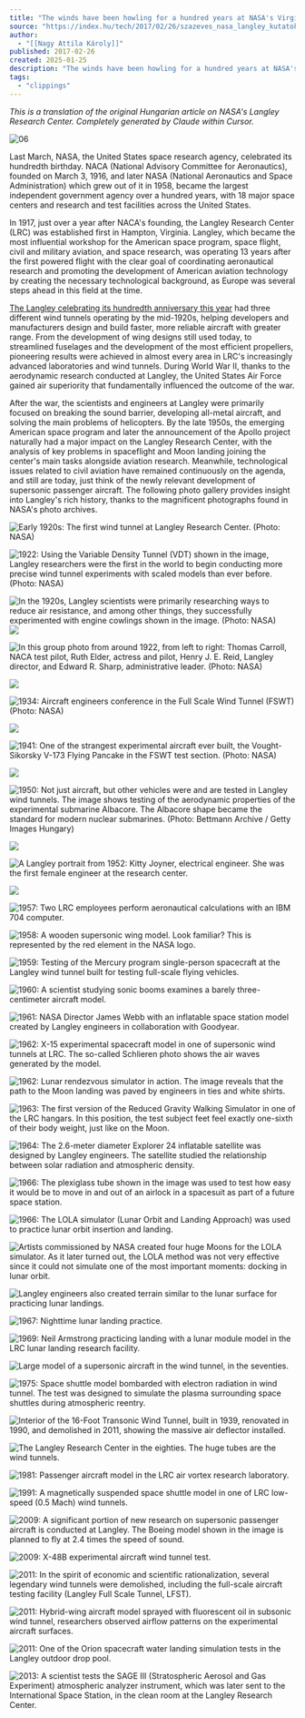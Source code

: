 ```yaml
---
title: "The winds have been howling for a hundred years at NASA's Virginia Research Center"
source: "https://index.hu/tech/2017/02/26/szazeves_nasa_langley_kutatokozpont_nagykep/"
author:
  - "[[Nagy Attila Károly]]"
published: 2017-02-26
created: 2025-01-25
description: "The winds have been howling for a hundred years at NASA's Virginia Research Center - We showcase the most influential workshop of the American space program, civil and military aviation, the legendary Langley, with spectacular images."
tags:
  - "clippings"
---
```

_This is a translation of the original Hungarian article on NASA's Langley Research Center. Completely generated by Claude within Cursor._

![06](https://kep.index.hu/1/0/1473/14731/147317/14731751_f34c13b91076e89da04792c23f4bed38_wm.jpg)

Last March, NASA, the United States space research agency, celebrated its hundredth birthday. NACA (National Advisory Committee for Aeronautics), founded on March 3, 1916, and later NASA (National Aeronautics and Space Administration) which grew out of it in 1958, became the largest independent government agency over a hundred years, with 18 major space centers and research and test facilities across the United States.

In 1917, just over a year after NACA's founding, the Langley Research Center (LRC) was established first in Hampton, Virginia. Langley, which became the most influential workshop for the American space program, space flight, civil and military aviation, and space research, was operating 13 years after the first powered flight with the clear goal of coordinating aeronautical research and promoting the development of American aviation technology by creating the necessary technological background, as Europe was several steps ahead in this field at the time.

[The Langley celebrating its hundredth anniversary this year](https://www.nasa.gov/langley/100) had three different wind tunnels operating by the mid-1920s, helping developers and manufacturers design and build faster, more reliable aircraft with greater range. From the development of wing designs still used today, to streamlined fuselages and the development of the most efficient propellers, pioneering results were achieved in almost every area in LRC's increasingly advanced laboratories and wind tunnels. During World War II, thanks to the aerodynamic research conducted at Langley, the United States Air Force gained air superiority that fundamentally influenced the outcome of the war.

After the war, the scientists and engineers at Langley were primarily focused on breaking the sound barrier, developing all-metal aircraft, and solving the main problems of helicopters. By the late 1950s, the emerging American space program and later the announcement of the Apollo project naturally had a major impact on the Langley Research Center, with the analysis of key problems in spaceflight and Moon landing joining the center's main tasks alongside aviation research. Meanwhile, technological issues related to civil aviation have remained continuously on the agenda, and still are today, just think of the newly relevant development of supersonic passenger aircraft. The following photo gallery provides insight into Langley's rich history, thanks to the magnificent photographs found in NASA's photo archives.

![Early 1920s: The first wind tunnel at Langley Research Center. (Photo: NASA)](https://kep.index.hu/1/0/1472/14728/147280/14728013_e8b411f948e2ecd6ac02ab167bdf1d54_wm.jpg)


![1922: Using the Variable Density Tunnel (VDT) shown in the image, Langley researchers were the first in the world to begin conducting more precise wind tunnel experiments with scaled models than ever before. (Photo: NASA)](https://kep.index.hu/1/0/1472/14728/147280/14728035_5ff50c88cb849b877ab0ccd014da3076_wm.jpg)


![In the 1920s, Langley scientists were primarily researching ways to reduce air resistance, and among other things, they successfully experimented with engine cowlings shown in the image. (Photo: NASA)](https://kep.index.hu/1/0/1472/14728/147280/14728027_ddb6836a811243fd987750dad0baf394_wm.jpg)
![](https://kep.index.hu/1/0/1472/14728/147280/14728027_ddb6836a811243fd987750dad0baf394_wm.jpg)


![In this group photo from around 1922, from left to right: Thomas Carroll, NACA test pilot, Ruth Elder, actress and pilot, Henry J. E. Reid, Langley director, and Edward R. Sharp, administrative leader. (Photo: NASA)](https://kep.index.hu/1/0/1472/14728/147280/14728025_d7a831207856208b12c1ed3f5b29ad85_wm.jpg)

![](https://kep.index.hu/1/0/1472/14728/147280/14728025_d7a831207856208b12c1ed3f5b29ad85_wm.jpg)


![1934: Aircraft engineers conference in the Full Scale Wind Tunnel (FSWT) (Photo: NASA)](https://kep.index.hu/1/0/1472/14728/147280/14728015_eb8d38328febded1f0f67e5fffb06dea_wm.jpg)

![](https://kep.index.hu/1/0/1472/14728/147280/14728015_eb8d38328febded1f0f67e5fffb06dea_wm.jpg)


![1941: One of the strangest experimental aircraft ever built, the Vought-Sikorsky V-173 Flying Pancake in the FSWT test section. (Photo: NASA)](https://kep.index.hu/1/0/1472/14727/147279/14727997_11bfa2803b83776c8a3062f104cb5ce8_wm.jpg)

![](https://kep.index.hu/1/0/1472/14727/147279/14727997_11bfa2803b83776c8a3062f104cb5ce8_wm.jpg)

![1950: Not just aircraft, but other vehicles were and are tested in Langley wind tunnels. The image shows testing of the aerodynamic properties of the experimental submarine Albacore. The Albacore shape became the standard for modern nuclear submarines. (Photo: Bettmann Archive / Getty Images Hungary)](https://kep.index.hu/1/0/1472/14727/147279/14727959_6055105d7d799862161feac8cca72ad6_wm.jpg)

![](https://kep.index.hu/1/0/1472/14727/147279/14727959_6055105d7d799862161feac8cca72ad6_wm.jpg)


![A Langley portrait from 1952: Kitty Joyner, electrical engineer. She was the first female engineer at the research center.](https://kep.index.hu/1/0/1472/14728/147280/14728001_ed5ebbeae7d1aff9e3943381c43de1bb_wm.jpg)

![](https://kep.index.hu/1/0/1472/14728/147280/14728001_ed5ebbeae7d1aff9e3943381c43de1bb_wm.jpg)

![1957: Two LRC employees perform aeronautical calculations with an IBM 704 computer.](https://kep.index.hu/1/0/1472/14728/147280/14728005_0296614d063e71ad737b6a2804b5caa8_wm.jpg)

![1958: A wooden supersonic wing model. Look familiar? This is represented by the red element in the NASA logo.](https://kep.index.hu/1/0/1472/14727/147279/14727993_df8c4a598378dd940c5f7211f38531f8_wm.jpg)


![1959: Testing of the Mercury program single-person spacecraft at the Langley wind tunnel built for testing full-scale flying vehicles.](https://kep.index.hu/1/0/1472/14728/147280/14728033_33331fb303e576d8b786abcdee118d24_wm.jpg)


![1960: A scientist studying sonic booms examines a barely three-centimeter aircraft model.](https://kep.index.hu/1/0/1472/14727/147279/14727981_2f935f53581f9bc89b1e2f8e91d352a6_wm.jpg)


![1961: NASA Director James Webb with an inflatable space station model created by Langley engineers in collaboration with Goodyear.](https://kep.index.hu/1/0/1472/14727/147279/14727963_d9f6afc5726fd6b8382cfdb32ce65fcc_wm.jpg)

![1962: X-15 experimental spacecraft model in one of supersonic wind tunnels at LRC. The so-called Schlieren photo shows the air waves generated by the model.](https://kep.index.hu/1/0/1472/14727/147279/14727991_ca96352f1e69b1693a2cba7e3c0718b7_wm.jpg)

![1962: Lunar rendezvous simulator in action. The image reveals that the path to the Moon landing was paved by engineers in ties and white shirts.](https://kep.index.hu/1/0/1472/14728/147280/14728007_56820f660fc08aa8b78dc4f6781f1a0c_wm.jpg)


![1963: The first version of the Reduced Gravity Walking Simulator in one of the LRC hangars. In this position, the test subject feet feel exactly one-sixth of their body weight, just like on the Moon.](https://kep.index.hu/1/0/1472/14727/147279/14727989_e3060d401e50a338928c0f596339512a_wm.jpg)


![1964: The 2.6-meter diameter Explorer 24 inflatable satellite was designed by Langley engineers. The satellite studied the relationship between solar radiation and atmospheric density.](https://kep.index.hu/1/0/1472/14727/147279/14727985_cf208e749d985ff546ff224ffc21553e_wm.jpg)


![1966: The plexiglass tube shown in the image was used to test how easy it would be to move in and out of an airlock in a spacesuit as part of a future space station.](https://kep.index.hu/1/0/1472/14728/147280/14728019_130fe7060a8a019612cf8b7f3dafaa04_wm.jpg)


![1966: The LOLA simulator (Lunar Orbit and Landing Approach) was used to practice lunar orbit insertion and landing.](https://kep.index.hu/1/0/1472/14728/147280/14728023_da9ea8ebfdec1af8851088fb708262be_wm.jpg)

![Artists commissioned by NASA created four huge Moons for the LOLA simulator. As it later turned out, the LOLA method was not very effective since it could not simulate one of the most important moments: docking in lunar orbit.](https://kep.index.hu/1/0/1472/14728/147280/14728021_0e67f18ed33990cd10bc9de435c2f6ed_wm.jpg)


![Langley engineers also created terrain similar to the lunar surface for practicing lunar landings.](https://kep.index.hu/1/0/1472/14727/147279/14727965_539813460d0e141e6661f9bf2ef0f6e2_wm.jpg)


![1967: Nighttime lunar landing practice.](https://kep.index.hu/1/0/1472/14728/147280/14728017_5e4a4d0df78492414600432964aa52cd_wm.jpg)

![1969: Neil Armstrong practicing landing with a lunar module model in the LRC lunar landing research facility.](https://kep.index.hu/1/0/1472/14727/147279/14727995_7606748e26fc319229616a4ae54c9bc9_wm.jpg)

![Large model of a supersonic aircraft in the wind tunnel, in the seventies.](https://kep.index.hu/1/0/1472/14727/147279/14727977_4db5800b10cd37255220729cbe412df7_wm.jpg)

![1975: Space shuttle model bombarded with electron radiation in wind tunnel. The test was designed to simulate the plasma surrounding space shuttles during atmospheric reentry.](https://kep.index.hu/1/0/1472/14727/147279/14727983_9c711934935c1d1070f82f0be188b392_wm.jpg)


![Interior of the 16-Foot Transonic Wind Tunnel, built in 1939, renovated in 1990, and demolished in 2011, showing the massive air deflector installed.](https://kep.index.hu/1/0/1472/14728/147280/14728031_adb9b51a78406258007974d893946ddf_wm.jpg)


![The Langley Research Center in the eighties. The huge tubes are the wind tunnels.](https://kep.index.hu/1/0/1472/14727/147279/14727975_9ee85e5082051d74ba1fb3167258fbdf_wm.jpg)

![1981: Passenger aircraft model in the LRC air vortex research laboratory.](https://kep.index.hu/1/0/1472/14728/147280/14728011_d462fcd32a8ccb44ed59e08798fe6a4d_wm.jpg)

![1991: A magnetically suspended space shuttle model in one of LRC low-speed (0.5 Mach) wind tunnels.](https://kep.index.hu/1/0/1472/14728/147280/14728003_a84115d39ca92bef34e6929459abacda_wm.jpg)

![2009: A significant portion of new research on supersonic passenger aircraft is conducted at Langley. The Boeing model shown in the image is planned to fly at 2.4 times the speed of sound.](https://kep.index.hu/1/0/1472/14727/147279/14727979_03799fef66cfd7b1948c6bcb873bd1e3_wm.jpg)

![2009: X-48B experimental aircraft wind tunnel test.](https://kep.index.hu/1/0/1472/14727/147279/14727969_7d66727a2e59dce6c547c9ab94054e63_wm.jpg)

![2011: In the spirit of economic and scientific rationalization, several legendary wind tunnels were demolished, including the full-scale aircraft testing facility (Langley Full Scale Tunnel, LFST).](https://kep.index.hu/1/0/1472/14728/147280/14728057_4662a778c517a64bbec3f87da15d5d79_wm.jpg)

![2011: Hybrid-wing aircraft model sprayed with fluorescent oil in subsonic wind tunnel, researchers observed airflow patterns on the experimental aircraft surfaces.](https://kep.index.hu/1/0/1472/14727/147279/14727967_34c8a64e93f8be8e24e9d1896614e682_wm.jpg)

![2011: One of the Orion spacecraft water landing simulation tests in the Langley outdoor drop pool.](https://kep.index.hu/1/0/1472/14727/147279/14727961_222e039929f5d70ac1c0f4082a6d056a_wm.jpg)

![2013: A scientist tests the SAGE III (Stratospheric Aerosol and Gas Experiment) atmospheric analyzer instrument, which was later sent to the International Space Station, in the clean room at the Langley Research Center.](https://kep.index.hu/1/0/1472/14727/147279/14727971_d243f3c19e2f77520f9f4b611e72ace0_wm.jpg)